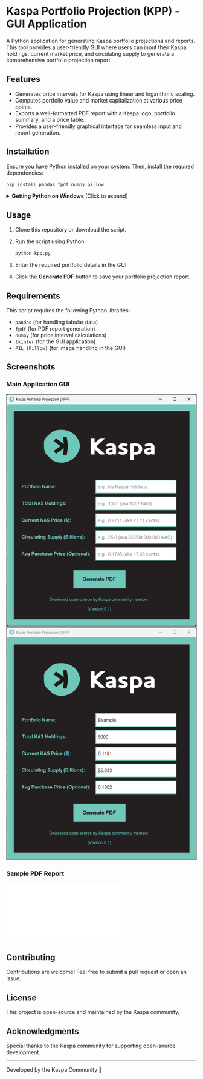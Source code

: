 # Kaspa Portfolio Projection (KPP) - GUI Application

A Python application for generating Kaspa portfolio projections and reports. This tool provides a user-friendly GUI where users can input their Kaspa holdings, current market price, and circulating supply to generate a comprehensive portfolio projection report.

## Features

- Generates price intervals for Kaspa using linear and logarithmic scaling.
- Computes portfolio value and market capitalization at various price points.
- Exports a well-formatted PDF report with a Kaspa logo, portfolio summary, and a price table.
- Provides a user-friendly graphical interface for seamless input and report generation.

## Installation

Ensure you have Python installed on your system. Then, install the required dependencies:

```sh
pip install pandas fpdf numpy pillow
```

<details>
<summary><strong>Getting Python on Windows</strong> (Click to expand)</summary>

If you do not have Python installed on your Windows computer, follow these steps:

1. Visit the official Python website: [https://www.python.org/downloads/windows/](https://www.python.org/downloads/windows/)
2. Download the latest stable version of Python.
3. Run the installer and ensure you check the box **"Add Python to PATH"** before proceeding with the installation.
4. Verify the installation by opening Command Prompt (`cmd`) and running:
   ```sh
   python --version
   ```
   If Python is installed correctly, it will display the installed version number.

</details>

## Usage

1. Clone this repository or download the script.
2. Run the script using Python:

   ```sh
   python kpp.py
   ```

3. Enter the required portfolio details in the GUI.
4. Click the **Generate PDF** button to save your portfolio projection report.

## Requirements

This script requires the following Python libraries:
- `pandas` (for handling tabular data)
- `fpdf` (for PDF report generation)
- `numpy` (for price interval calculations)
- `tkinter` (for the GUI application)
- `PIL (Pillow)` (for image handling in the GUI)

## Screenshots

### Main Application GUI
![Main GUI](screenshots/KPP-App-Screenshot.png)
![Main GUI - Filled In](screenshots/KPP-App-Screenshot-Filled_In.png)

### Sample PDF Report
![Download Sample PDF](docs/KPP-App-Example-PDF.pdf)


## Contributing

Contributions are welcome! Feel free to submit a pull request or open an issue.

## License

This project is open-source and maintained by the Kaspa community.

## Acknowledgments

Special thanks to the Kaspa community for supporting open-source development.

---

Developed by the Kaspa Community 🚀

